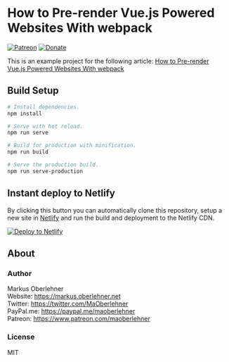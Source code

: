 # How to Pre-render Vue.js Powered Websites With webpack

[![Patreon](https://img.shields.io/badge/patreon-donate-blue.svg)](https://www.patreon.com/maoberlehner)
[![Donate](https://img.shields.io/badge/Donate-PayPal-blue.svg)](https://paypal.me/maoberlehner)

This is an example project for the following article: [How to Pre-render Vue.js Powered Websites With webpack](https://markus.oberlehner.net/blog/how-to-pre-render-vue-powered-websites-with-webpack/)

## Build Setup

```bash
# Install dependencies.
npm install

# Serve with hot reload.
npm run serve

# Build for production with minification.
npm run build

# Serve the production build.
npm run serve-production
```

## Instant deploy to Netlify

By clicking this button you can automatically clone this repository, setup a new site in [Netlify](https://www.netlify.com) and run the build and deployment to the Netlify CDN.

[![Deploy to Netlify](https://www.netlify.com/img/deploy/button.svg)](https://app.netlify.com/start/deploy?repository=https://github.com/maoberlehner/how-to-pre-render-vue-powered-websites-with-webpack)

## About

### Author

Markus Oberlehner  
Website: https://markus.oberlehner.net  
Twitter: https://twitter.com/MaOberlehner  
PayPal.me: https://paypal.me/maoberlehner  
Patreon: https://www.patreon.com/maoberlehner

### License

MIT
